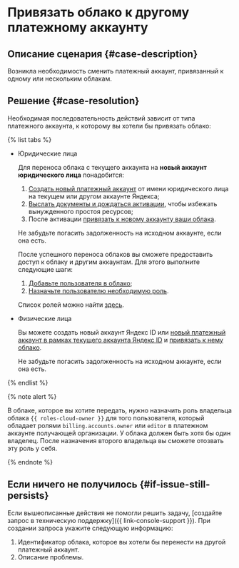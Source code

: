 # Привязать облако к другому платежному аккаунту


## Описание сценария {#case-description}

Возникла необходимость сменить платежный аккаунт, привязанный к одному или нескольким облакам.

## Решение {#case-resolution}

Необходимая последовательность действий зависит от типа платежного аккаунта, к которому вы хотели бы привязать облако:

{% list tabs %}

- Юридические лица

    Для переноса облака с текущего аккаунта на **новый аккаунт юридического лица** понадобится:

    1. [Создать новый платежный аккаунт](../../../billing/operations/create-new-account.md) от имени юридического лица на текущем или другом аккаунте Яндекса;
    2. [Выслать документы и дождаться активации](../../../billing/qa/billing-account.md#account-notification), чтобы избежать вынужденного простоя ресурсов;
    3. После активации [привязать к новому аккаунту ваши облака](../../../billing/operations/pin-cloud.md).

    Не забудьте погасить задолженность на исходном аккаунте, если она есть.

    После успешного переноса облаков вы сможете предоставить доступ к облаку и другим аккаунтам.
    Для этого выполните следующие шаги:

    1. [Добавьте пользователя в облако](../../../iam/operations/users/create.md#passport-user);
    2. [Назначьте пользователю необходимую роль](../../../iam/operations/roles/grant.md).

    Список ролей можно найти [здесь](../../../iam/concepts/access-control/roles.md).

- Физические лица

    Вы можете создать новый аккаунт Яндекс ID или [новый платежный аккаунт в рамках текущего аккаунта Яндекс ID](../../../billing/operations/create-new-account.md) и [привязать к нему облако](../../../billing/operations/pin-cloud.md).

    Не забудьте погасить задолженность на исходном аккаунте, если она есть.

{% endlist %}

{% note alert %}

В облаке, которое вы хотите передать, нужно назначить роль владельца облака `{{ roles-cloud-owner }}` для того пользователя, который обладает ролями `billing.accounts.owner` или `editor` в платежном аккаунте получающей организации. У облака должен быть хотя бы один владелец. После назначения второго владельца вы сможете отозвать эту роль у себя.

{% endnote %}


## Если ничего не получилось {#if-issue-still-persists}

Если вышеописанные действия не помогли решить задачу, [создайте запрос в техническую поддержку]({{ link-console-support }}).
При создании запроса укажите следующую информацию:

1. Идентификатор облака, которое вы хотели бы перенести на другой платежный аккаунт.
2. Описание проблемы.
